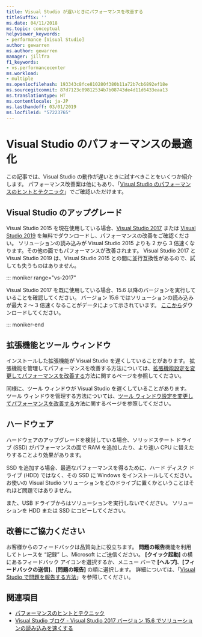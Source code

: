 ```yaml
---
title: Visual Studio が遅いときにパフォーマンスを改善する
titleSuffix: ''
ms.date: 04/11/2018
ms.topic: conceptual
helpviewer_keywords:
- performance [Visual Studio]
author: gewarren
ms.author: gewarren
manager: jillfra
f1_keywords:
- vs.performancecenter
ms.workload:
- multiple
ms.openlocfilehash: 193343c8fce810280f380b11a72b7cb6892ef18e
ms.sourcegitcommit: 87d7123c09812534b7b08743de4d11d6433eaa13
ms.translationtype: HT
ms.contentlocale: ja-JP
ms.lasthandoff: 03/01/2019
ms.locfileid: "57223765"
---
```

# <a name="optimize-visual-studio-performance"></a>Visual Studio のパフォーマンスの最適化

この記事では、Visual Studio の動作が遅いときに試すべきことをいくつか紹介します。 パフォーマンス改善案は他にもあり、「[Visual Studio のパフォーマンスのヒントとテクニック](../ide/visual-studio-performance-tips-and-tricks.md)」でご確認いただけます。

## <a name="upgrade-visual-studio"></a>Visual Studio のアップグレード

Visual Studio 2015 を現在使用している場合、[Visual Studio 2017](https://visualstudio.microsoft.com/downloads/?utm_medium=microsoft&utm_source=docs.microsoft.com&utm_campaign=inline+link&utm_content=download+vs2017) または [Visual Studio 2019](https://visualstudio.microsoft.com/downloads/?utm_medium=microsoft&utm_source=docs.microsoft.com&utm_campaign=inline+link&utm_content=download+vs2019) を無料でダウンロードし、パフォーマンスの改善をご確認ください。 ソリューションの読み込みが Visual Studio 2015 よりも 2 から 3 倍速くなります。その他の面でもパフォーマンスが改善されます。 Visual Studio 2017 と Visual Studio 2019 は、Visual Studio 2015 との間に並行互換性があるので、試しても失うものはありません。

::: moniker range="vs-2017"

Visual Studio 2017 を既に使用している場合、15.6 以降のバージョンを実行していることを確認してください。 バージョン 15.6 ではソリューションの読み込みが最大 2 ～ 3 倍速くなることがデータによって示されています。 [ここから](https://visualstudio.microsoft.com/downloads/?utm_medium=microsoft&utm_source=docs.microsoft.com&utm_campaign=inline+link&utm_content=download+vs2017)ダウンロードしてください。

::: moniker-end

## <a name="extensions-and-tool-windows"></a>拡張機能とツール ウィンドウ

インストールした拡張機能が Visual Studio を遅くしていることがあります。 拡張機能を管理してパフォーマンスを改善する方法については、[拡張機能設定を変更してパフォーマンスを改善する](../ide/optimize-visual-studio-startup-time.md#extensions)方法に関するページを参照してください。

同様に、ツール ウィンドウが Visual Studio を遅くしていることがあります。 ツール ウィンドウを管理する方法については、[ツール ウィンドウ設定を変更してパフォーマンスを改善する](../ide/optimize-visual-studio-startup-time.md#tool-windows)方法に関するページを参照してください。

## <a name="hardware"></a>ハードウェア

ハードウェアのアップグレードを検討している場合、ソリッドステート ドライブ (SSD) がパフォーマンスの面で RAM を追加したり、より速い CPU に替えたりすることより効果があります。

SSD を追加する場合、最適なパフォーマンスを得るために、ハード ディスク ドライブ (HDD) ではなく、その SSD に Windows をインストールしてください。 お使いの Visual Studio ソリューションをどのドライブに置くかということはそれほど問題ではありません。

また、USB ドライブからはソリューションを実行しないでください。 ソリューションを HDD または SSD にコピーしてください。

## <a name="help-us-improve"></a>改善にご協力ください

お客様からのフィードバックは品質向上に役立ちます。 **問題の報告**機能を利用してトレースを “記録” し、Microsoft にご送信ください。 **[クイック起動]** の横にあるフィードバック アイコンを選択するか、メニュー バーで **[ヘルプ]**、**[フィードバックの送信]**、**[問題の報告]** の順に選択します。 詳細については、「[Visual Studio で問題を報告する方法](../ide/how-to-report-a-problem-with-visual-studio.md)」を参照してください。

## <a name="see-also"></a>関連項目

- [パフォーマンスのヒントとテクニック](../ide/visual-studio-performance-tips-and-tricks.md)
- [Visual Studio ブログ - Visual Studio 2017 バージョン 15.6 でソリューションの読み込みを速くする](https://devblogs.microsoft.com/visualstudio/load-solutions-faster-with-visual-studio-2017-version-15-6/)